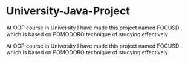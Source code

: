 # University-Java-Project
At OOP course in University I have made this project named FOCUSD . which is based on POMODORO technique of studying effectively

At OOP course in University I have made this project named FOCUSD . which is based on POMODORO technique of studying effectively

